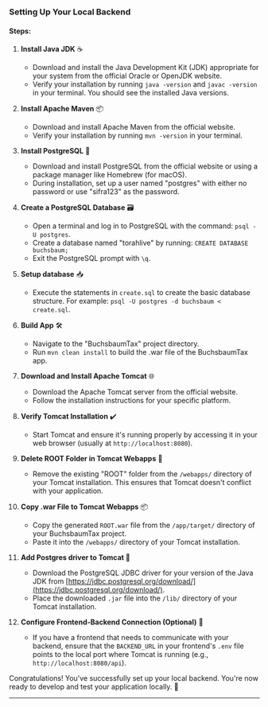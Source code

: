 ### Setting Up Your Local Backend

#### Steps:

1. **Install Java JDK** ☕

    - Download and install the Java Development Kit (JDK) appropriate for your system from the official Oracle or OpenJDK website.
    - Verify your installation by running `java -version` and `javac -version` in your terminal. You should see the installed Java versions.

2. **Install Apache Maven** 📦

    - Download and install Apache Maven from the official website.
    - Verify your installation by running `mvn -version` in your terminal.

3. **Install PostgreSQL** 🐘

    - Download and install PostgreSQL from the official website or using a package manager like Homebrew (for macOS).
    - During installation, set up a user named "postgres" with either no password or use "sifra123" as the password.

4. **Create a PostgreSQL Database** 🗃️

    - Open a terminal and log in to PostgreSQL with the command: `psql -U postgres`.
    - Create a database named "torahlive" by running: `CREATE DATABASE buchsbaum;`
    - Exit the PostgreSQL prompt with `\q`.

5. **Setup database** 📥

    - Execute the statements in `create.sql` to create the basic database structure. For example: `psql -U postgres -d buchsbaum < create.sql`.

6. **Build App** 🛠️

    - Navigate to the "BuchsbaumTax" project directory.
    - Run `mvn clean install` to build the .war file of the BuchsbaumTax app.

7. **Download and Install Apache Tomcat** 🌐

    - Download the Apache Tomcat server from the official website.
    - Follow the installation instructions for your specific platform.

8. **Verify Tomcat Installation** ✔️

    - Start Tomcat and ensure it's running properly by accessing it in your web browser (usually at `http://localhost:8080`).

9. **Delete ROOT Folder in Tomcat Webapps** 🚫

    - Remove the existing "ROOT" folder from the `/webapps/` directory of your Tomcat installation. This ensures that Tomcat doesn't conflict with your application.

10. **Copy .war File to Tomcat Webapps** 📦

    - Copy the generated `ROOT.war` file from the `/app/target/` directory of your BuchsbaumTax project.
    - Paste it into the `/webapps/` directory of your Tomcat installation.

11. **Add Postgres driver to Tomcat 🐘**

    - Download the PostgreSQL JDBC driver for your version of the Java JDK from [https://jdbc.postgresql.org/download/](https://jdbc.postgresql.org/download/).
    - Place the downloaded `.jar` file into the `/lib/` directory of your Tomcat installation.

12. **Configure Frontend-Backend Connection (Optional)** 🔗
    - If you have a frontend that needs to communicate with your backend, ensure that the `BACKEND_URL` in your frontend's `.env` file points to the local port where Tomcat is running (e.g., `http://localhost:8080/api`).

Congratulations! You've successfully set up your local backend. You're now ready to develop and test your application locally. 🎉

---